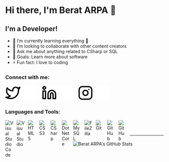 # Hi there, I'm Berat ARPA 👋 

## I'm a Developer!

- 🌱 I’m currently learning everything 🤣
- 👯 I’m looking to collaborate with other content creators
- 💬 Ask me about anything related to CSharp or SQL
- 🥅 Goals: Learn more about software
- ⚡ Fun fact: I love to coding

### Connect with me:

[![twitter](./img/twitter-light.svg)](https://twitter.com/IBeratARPA#gh-light-mode-only)
[![twitter](./img/twitter-dark.svg)](https://twitter.com/IBeratARPA#gh-dark-mode-only)
&nbsp;&nbsp;
[![linkedin](./img/linkedin-light.svg)](https://www.linkedin.com/in/berat-arpa/#gh-light-mode-only)
[![linkedin](./img/linkedin-dark.svg)](https://www.linkedin.com/in/berat-arpa/#gh-dark-mode-only)
&nbsp;&nbsp;
[![instagram](./img/instagram-light.svg)](https://instagram.com/beratarpa1#gh-light-mode-only)
[![instagram](./img/instagram-dark.svg)](https://instagram.com/beratarpa1#gh-dark-mode-only)

### Languages and Tools:

[<img align="left" alt="Visual Studio Code" width="26px" src="https://cdn.jsdelivr.net/gh/devicons/devicon/icons/vscode/vscode-original.svg" style="padding-right:10px;" />][webdevplaylist]
[<img align="left" alt="Visual Studio" width="26px" src="https://cdn.jsdelivr.net/gh/devicons/devicon/icons/visualstudio/visualstudio-plain.svg" style="padding-right:10px;" />][webdevplaylist]
[<img align="left" alt="HTML5" width="26px" src="https://cdn.jsdelivr.net/gh/devicons/devicon/icons/html5/html5-original.svg" style="padding-right:10px;" />][webdevplaylist]
[<img align="left" alt="CSS3" width="26px" src="https://cdn.jsdelivr.net/gh/devicons/devicon/icons/css3/css3-original.svg" style="padding-right:10px;" />][cssplaylist]
[<img align="left" alt="CSharp" width="26px" src="https://cdn.jsdelivr.net/gh/devicons/devicon/icons/csharp/csharp-original.svg" style="padding-right:10px;" />][webdevplaylist]
[<img align="left" alt="DotNetCore" width="26px" src="https://cdn.jsdelivr.net/gh/devicons/devicon/icons/dotnetcore/dotnetcore-original.svg" style="padding-right:10px;" />][webdevplaylist]
[<img align="left" alt="MySQL" width="26px" src="https://cdn.jsdelivr.net/gh/devicons/devicon/icons/mysql/mysql-original.svg" style="padding-right:10px;" />][webdevplaylist]
[<img align="left" alt="FileZilla" width="26px" src="https://cdn.jsdelivr.net/gh/devicons/devicon/icons/filezilla/filezilla-plain.svg" style="padding-right:10px;" />][webdevplaylist]
[<img align="left" alt="Git" width="26px" src="https://cdn.jsdelivr.net/gh/devicons/devicon/icons/git/git-original.svg" style="padding-right:10px;" />][webdevplaylist]
[<img align="left" alt="GitHub" width="26px" src="https://user-images.githubusercontent.com/3369400/139447912-e0f43f33-6d9f-45f8-be46-2df5bbc91289.png" style="padding-right:10px;" />](https://www.youtube.com/playlist?list=PLkwxH9e_vrAJ0WbEsFA9W3I1W-g_BTsbt#gh-dark-mode-only)
[<img align="left" alt="GitHub" width="26px" src="https://user-images.githubusercontent.com/3369400/139448065-39a229ba-4b06-434b-bc67-616e2ed80c8f.png" style="padding-right:10px;" />](https://www.youtube.com/playlist?list=PLkwxH9e_vrAJ0WbEsFA9W3I1W-g_BTsbt#gh-light-mode-only)

<br />
<br />

---

<img align="left" alt="Berat ARPA's GitHub Stats" src="https://github-readme-stats.vercel.app/api?username=BeratARPA18&show_icons=true&hide_border=false&title_color=ff652f&icon_color=FFE400&bg_color=09131B&text_color=ffffff&border_color=0c1a25" />

[website]: a
[course]: a
[twitter]: https://twitter.com/IBeratARPA
[youtube]: a
[instagram]: https://instagram.com/beratarpa1
[linkedin]: https://www.linkedin.com/in/berat-arpa
[webdevplaylist]: a
[jsplaylist]: a
[cssplaylist]: a
[reactplaylist]: a
